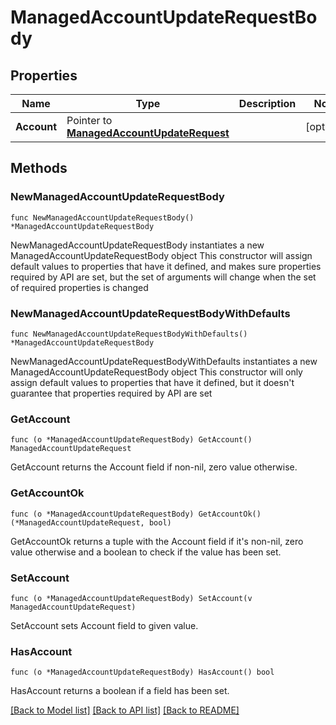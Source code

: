 # ManagedAccountUpdateRequestBody

## Properties

Name | Type | Description | Notes
------------ | ------------- | ------------- | -------------
**Account** | Pointer to [**ManagedAccountUpdateRequest**](ManagedAccountUpdateRequest.md) |  | [optional] 

## Methods

### NewManagedAccountUpdateRequestBody

`func NewManagedAccountUpdateRequestBody() *ManagedAccountUpdateRequestBody`

NewManagedAccountUpdateRequestBody instantiates a new ManagedAccountUpdateRequestBody object
This constructor will assign default values to properties that have it defined,
and makes sure properties required by API are set, but the set of arguments
will change when the set of required properties is changed

### NewManagedAccountUpdateRequestBodyWithDefaults

`func NewManagedAccountUpdateRequestBodyWithDefaults() *ManagedAccountUpdateRequestBody`

NewManagedAccountUpdateRequestBodyWithDefaults instantiates a new ManagedAccountUpdateRequestBody object
This constructor will only assign default values to properties that have it defined,
but it doesn't guarantee that properties required by API are set

### GetAccount

`func (o *ManagedAccountUpdateRequestBody) GetAccount() ManagedAccountUpdateRequest`

GetAccount returns the Account field if non-nil, zero value otherwise.

### GetAccountOk

`func (o *ManagedAccountUpdateRequestBody) GetAccountOk() (*ManagedAccountUpdateRequest, bool)`

GetAccountOk returns a tuple with the Account field if it's non-nil, zero value otherwise
and a boolean to check if the value has been set.

### SetAccount

`func (o *ManagedAccountUpdateRequestBody) SetAccount(v ManagedAccountUpdateRequest)`

SetAccount sets Account field to given value.

### HasAccount

`func (o *ManagedAccountUpdateRequestBody) HasAccount() bool`

HasAccount returns a boolean if a field has been set.


[[Back to Model list]](../README.md#documentation-for-models) [[Back to API list]](../README.md#documentation-for-api-endpoints) [[Back to README]](../README.md)


